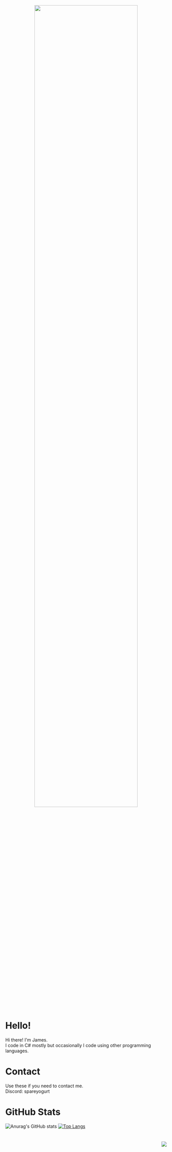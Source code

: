 <p align="center">
  <img src="https://raw.githubusercontent.com/spareyogurt/spareyogurt/main/banner.png" style="width: 80%;"/>
</p>

# Hello!
Hi there! I'm James.</br>
I code in C# mostly but occasionally I code using other programming languages.
# Contact
Use these if you need to contact me.</br>
Discord: spareyogurt
# GitHub Stats
![Anurag's GitHub stats](https://github-readme-stats.vercel.app/api?username=spareyogurt&show=reviews,discussions_started,discussions_answered,prs_merged,prs_merged_percentage&show_icons=true&theme=transparent)
[![Top Langs](https://github-readme-stats.vercel.app/api/top-langs/?username=spareyogurt&layout=pie&show_icons=true&theme=transparent)](https://github.com/anuraghazra/github-readme-stats)
# 
<p align="right">
  <img src="https://raw.githubusercontent.com/spareyogurt/spareyogurt/main/sit.png" />
</p>
